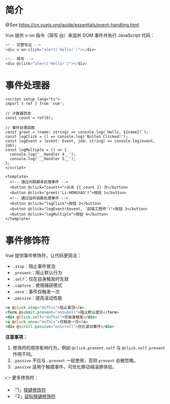 # 简介

@See https://cn.vuejs.org/guide/essentials/event-handling.html

Vue 提供 v-on 指令（简写 @）来监听 DOM 事件并执行 JavaScript 代码：

```javascript
<!-- 完整写法 -->
<div v-on:click="alert('Hello!')"></div>

<!-- 简写 -->
<div @click="alert('Hello!')"></div>
```

# 事件处理器

```vue
<script setup lang="ts">
import { ref } from 'vue';

// 计数器状态
const count = ref(0);

// 事件处理函数
const greet = (name: string) => console.log(`Hello, ${name}!`);
const logClick = () => console.log('Button Clicked!');
const logEvent = (event: Event, job: string) => console.log(event, job);
const logMultiple = () => {
  console.log('__Handler 4__');
  console.log('__Handler 5__');
};
</script>

<template>
  <!-- 通过内联脚本处理事件 -->
  <button @click="count++">点击 {{ count }} 次</button>
  <button @click="greet('Li-HONGYAO')">按钮 1</button>
  <!-- 通过监听函数处理事件 -->
  <button @click="logClick">按钮 2</button>
  <button @click="logEvent($event, '前端工程师')">按钮 3</button>
  <button @click="logMultiple">按钮 4</button>
</template>
```

# 事件修饰符

Vue 提供事件修饰符，让代码更简洁：

- `.stop`：阻止事件冒泡
- `.prevent`：阻止默认行为
- `.self`：仅在自身触发时生效
- `.capture`：使用捕获模式
- `.once`：事件仅触发一次
- `.passive`：提高滚动性能

```html
<a @click.stop="doThis">阻止冒泡</a>
<form @submit.prevent="onSubmit">阻止默认提交</form>
<div @click.self="doThat">仅自身触发</div>
<a @click.once="doThis">仅触发一次</a>
<div @scroll.passive="onScroll">优化滚动事件</div>
```

**注意事项：**

1. 修饰符的顺序影响行为，例如 `@click.prevent.self` 与 `@click.self.prevent` 作用不同。
2. `.passive` 不应与 `.prevent` 一起使用，否则 `prevent` 会被忽略。
3. `.passive` 适用于触摸事件，可优化移动端滚屏体验。

👉 更多修饰符：

- 「1」[按键修饰符](https://cn.vuejs.org/guide/essentials/event-handling.html#key-modifiers)
- 「2」[鼠标按键修饰符](https://cn.vuejs.org/guide/essentials/event-handling.html#mouse-button-modifiers)